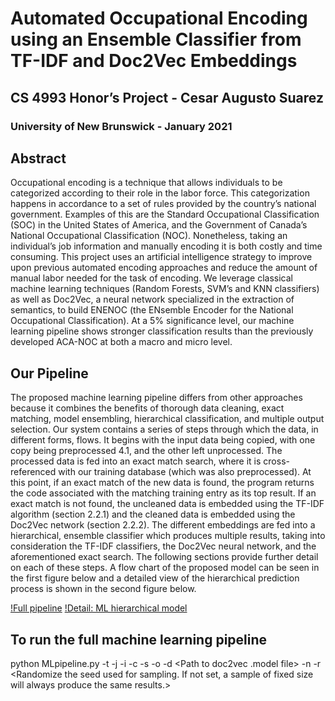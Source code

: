 # Automated Occupational Encoding using an Ensemble Classifier from TF-IDF and Doc2Vec Embeddings
## CS 4993 Honor’s Project - Cesar Augusto Suarez
### University of New Brunswick - January 2021

## Abstract
Occupational encoding is a technique that allows individuals to be categorized according to their role in the labor force. 
This categorization happens in accordance to a set of rules provided by the country’s national government. 
Examples of this are the Standard Occupational Classification (SOC) in the United States of America, and the Government of
Canada’s National Occupational Classification (NOC). Nonetheless, taking an individual’s job information and manually encoding it is both costly
and time consuming. This project uses an artificial intelligence strategy to improve upon previous automated encoding approaches and reduce the
amount of manual labor needed for the task of encoding. We leverage classical machine learning techniques (Random Forests, SVM’s and KNN
classifiers) as well as Doc2Vec, a neural network specialized in the extraction of semantics, to build ENENOC (the ENsemble Encoder for the
National Occupational Classification). At a 5% significance level, our machine learning pipeline shows stronger classification results than the
previously developed ACA-NOC at both a macro and micro level.

## Our Pipeline
The proposed machine learning pipeline differs from other approaches because it combines the benefits of
thorough data cleaning, exact matching, model ensembling, hierarchical classification, and multiple output selection. Our system contains a series of steps
through which the data, in different forms, flows. It begins with the input data being copied, with one copy being preprocessed 4.1, and the other left
unprocessed. The processed data is fed into an exact match search, where it is cross-referenced with our training database (which was also preprocessed).
At this point, if an exact match of the new data is found, the program returns the code associated with the matching training entry as its top result. If an
exact match is not found, the uncleaned data is embedded using the TF-IDF algorithm (section 2.2.1) and the cleaned data is embedded using the Doc2Vec
network (section 2.2.2). The different embeddings are fed into a hierarchical, ensemble classifier which produces multiple results, taking into consideration the
TF-IDF classifiers, the Doc2Vec neural network, and the aforementioned exact search. The following sections provide further detail on each of these steps. A
flow chart of the proposed model can be seen in the first figure below and a detailed view of the hierarchical prediction process is shown in the second figure below.

[!Full pipeline](./res/ENENOC_Pipeline.png)
[!Detail: ML hierarchical model](./res/Hierarchical_Model.png)

## To run the full machine learning pipeline
python MLpipeline.py -t <test set> -j <List of job titles for single inference. Necessary when one_inference flag set.> -i <Name of column specifying job titles> 
-c <Name of column specifying NOC Codes> -s <Sample size to be taken randomly from test set> -o <Perform inference on a single job title. Defaults to not being set> 
-d <Path to doc2vec .model file> -n <Number of times to run. Will overide to randomize random seed and will check for sample size to be set.> 
-r <Randomize the seed used for sampling. If not set, a sample of fixed size will always produce the same results.>

